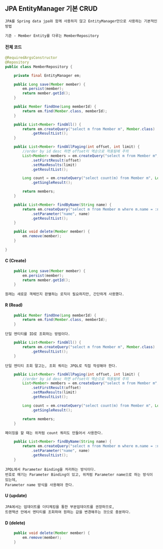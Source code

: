 ## JPA EntityManager 기본 CRUD

    JPA를 Spring data jpa와 함께 사용하지 않고 EntityManager만으로 사용하는 기본적인 방법

    기준 - Member Entity를 다루는 MemberRepository

#### 전체 코드

```java
@RequiredArgsConstructor
@Repository
public class MemberRepository {

    private final EntityManager em;

    public Long save(Member member) {
        em.persist(member);
        return member.getId();
    }

    public Member findOne(Long memberId) {
        return em.find(Member.class, memberId);
    }

    public List<Member> findAll() {
        return em.createQuery("select m from Member m", Member.class)
            .getResultList();
    }

    public List<Member> findAllPaging(int offset, int limit) {
        //order by id desc 하면 offset이 역순으로 적용됨에 주의
        List<Member> members = em.createQuery("select m from Member m", Member.class)
            .setFirstResult(offset)
            .setMaxResults(limit)
            .getResultList();

        Long count = em.createQuery("select count(m) from Member m", Long.class)
            .getSingleResult();

        return members;
    }

    public List<Member> findByName(String name) {
        return em.createQuery("select m from Member m where m.name = :name", Member.class)
            .setParameter("name", name)
            .getResultList();
    }

    public void delete(Member member) {
        em.remove(member);
    }
    
}
```

#### C (Create)

```java
    public Long save(Member member) {
        em.persist(member);
        return member.getId();
    }
```

    원래는 새로운 객체인지 판별하는 로직이 필요하지만, 간단하게 사용했다.

#### R (Read)

```java
    public Member findOne(Long memberId) {
        return em.find(Member.class, memberId);
    }
```

    단일 엔티티를 ID로 조회하는 방법이다.

```java
    public List<Member> findAll() {
        return em.createQuery("select m from Member m", Member.class)
            .getResultList();
    }
```

    단일 엔티티 조회 말고는, 조회 쿼리는 JPQL로 직접 작성해야 한다.

```java
    public List<Member> findAllPaging(int offset, int limit) {
        //order by id desc 하면 offset이 역순으로 적용됨에 주의
        List<Member> members = em.createQuery("select m from Member m", Member.class)
            .setFirstResult(offset)
            .setMaxResults(limit)
            .getResultList();

        Long count = em.createQuery("select count(m) from Member m", Long.class)
            .getSingleResult();

        return members;
    }
```

    페이징을 할 때는 위처럼 count 쿼리도 만들어서 사용한다.

```java
    public List<Member> findByName(String name) {
        return em.createQuery("select m from Member m where m.name = :name", Member.class)
            .setParameter("name", name)
            .getResultList();
    }
```

    JPQL에서 Parameter Binding을 처리하는 방식이다.
    번호로 매기는 Parameter Binding이 있고, 위처럼 Parameter name으로 하는 방식이 있는데,
    Parameter name 방식을 사용해야 한다.

#### U (update)

    JPA에서는 업데이트를 더티체킹을 통한 부분업데이트를 권장하므로,
    트랜잭션 안에서 엔티티를 조회하여 원하는 값을 변경해주는 것으로 충분하다.

#### D (delete)

```java
    public void delete(Member member) {
        em.remove(member);
    }
```